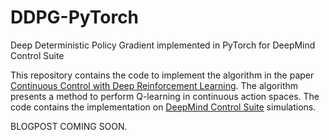 # DDPG-PyTorch
Deep Deterministic Policy Gradient implemented in PyTorch for DeepMind Control Suite

This repository contains the code to implement the algorithm in the paper [Continuous Control with Deep Reinforcement Learning](https://arxiv.org/pdf/1509.02971.pdf).
The algorithm presents a method to perform Q-learning in continuous action spaces. The code contains the implementation on
[DeepMind Control Suite](https://github.com/deepmind/dm_control) simulations.

BLOGPOST COMING SOON.
